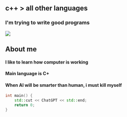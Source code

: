 ## c++ > all other languages
### I'm trying to write good programs
![](https://64.media.tumblr.com/e5b78014bff848478b800e80a6c2cbab/f2b20d4bc19fdd16-49/s1280x1920/66649d5c171ac4c8b0e9a45e4d5993e3c9947704.gif)


## About me
#### I like to learn how computer is working
#### Main language is C+
#### When AI will be smarter than human, i must kill myself

```cpp
int main() {
    std::cut << ChatGPT << std::end;
    return 0;
}
```
